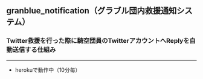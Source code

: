 ## granblue_notification（グラブル団内救援通知システム）

### Twitter救援を行った際に騎空団員のTwitterアカウントへReplyを自動送信する仕組み

---

* herokuで動作中（10分毎）
